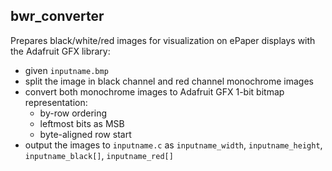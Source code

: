 ## bwr_converter
Prepares black/white/red images for visualization on ePaper displays with the Adafruit GFX library:  
* given `inputname.bmp`  
* split the image in black channel and red channel monochrome images  
* convert both monochrome images to Adafruit GFX 1-bit bitmap representation:  
    - by-row ordering  
    - leftmost bits as MSB  
    - byte-aligned row start  
* output the images to `inputname.c` as `inputname_width`, `inputname_height`, `inputname_black[]`, `inputname_red[]`  

